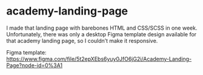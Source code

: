 # academy-landing-page
I made that landing page with barebones HTML and CSS/SCSS in one week. Unfortunately, there was only a desktop Figma template design available for that academy landing page, so I couldn’t make it responsive.

Figma template: https://www.figma.com/file/5t2epXEbs6yuy0JfO6jG2i/Academy-Landing-Page?node-id=0%3A1
